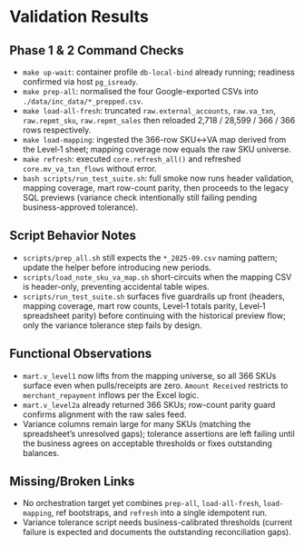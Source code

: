 # Validation Results

## Phase 1 & 2 Command Checks
- `make up-wait`: container profile `db-local-bind` already running; readiness confirmed via host `pg_isready`.
- `make prep-all`: normalised the four Google-exported CSVs into `./data/inc_data/*_prepped.csv`.
- `make load-all-fresh`: truncated `raw.external_accounts`, `raw.va_txn`, `raw.repmt_sku`, `raw.repmt_sales` then reloaded 2,718 / 28,599 / 366 / 366 rows respectively.
- `make load-mapping`: ingested the 366-row SKU↔VA map derived from the Level‑1 sheet; mapping coverage now equals the raw SKU universe.
- `make refresh`: executed `core.refresh_all()` and refreshed `core.mv_va_txn_flows` without error.
- `bash scripts/run_test_suite.sh`: full smoke now runs header validation, mapping coverage, mart row-count parity, then proceeds to the legacy SQL previews (variance check intentionally still failing pending business-approved tolerance).

## Script Behavior Notes
- `scripts/prep_all.sh` still expects the `*_2025-09.csv` naming pattern; update the helper before introducing new periods.
- `scripts/load_note_sku_va_map.sh` short-circuits when the mapping CSV is header-only, preventing accidental table wipes.
- `scripts/run_test_suite.sh` surfaces five guardrails up front (headers, mapping coverage, mart row counts, Level‑1 totals parity, Level‑1 spreadsheet parity) before continuing with the historical preview flow; only the variance tolerance step fails by design.

## Functional Observations
- `mart.v_level1` now lifts from the mapping universe, so all 366 SKUs surface even when pulls/receipts are zero. `Amount Received` restricts to `merchant_repayment` inflows per the Excel logic.
- `mart.v_level2a` already returned 366 SKUs; row-count parity guard confirms alignment with the raw sales feed.
- Variance columns remain large for many SKUs (matching the spreadsheet’s unresolved gaps); tolerance assertions are left failing until the business agrees on acceptable thresholds or fixes outstanding balances.

## Missing/Broken Links
- No orchestration target yet combines `prep-all`, `load-all-fresh`, `load-mapping`, ref bootstraps, and `refresh` into a single idempotent run.
- Variance tolerance script needs business-calibrated thresholds (current failure is expected and documents the outstanding reconciliation gaps).
